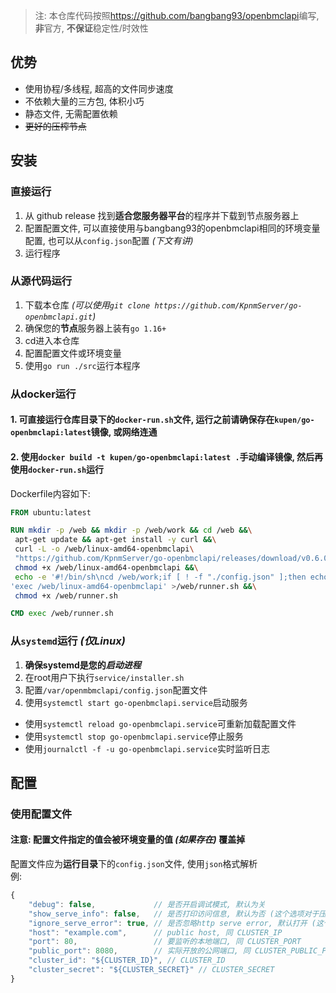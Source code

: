 
> 注: 本仓库代码按照<https://github.com/bangbang93/openbmclapi>编写, **非**官方, **不保证**稳定性/时效性

## 优势

- 使用协程/多线程, 超高的文件同步速度
- 不依赖大量的三方包, 体积小巧
- 静态文件, 无需配置依赖
- ~~更好的压榨节点~~

## 安装

### 直接运行

1. 从 github release 找到**适合您服务器平台**的程序并下载到节点服务器上
2. 配置配置文件, 可以直接使用与bangbang93的openbmclapi相同的环境变量配置, 也可以从`config.json`配置 _(下文有讲)_
3. 运行程序

### 从源代码运行

1. 下载本仓库 _(可以使用`git clone https://github.com/KpnmServer/go-openbmclapi.git`)_
2. 确保您的**节点**服务器上装有`go 1.16+`
3. cd进入本仓库
4. 配置配置文件或环境变量
5. 使用`go run ./src`运行本程序

### 从docker运行

#### 1. 可直接运行仓库目录下的`docker-run.sh`文件, 运行之前请确保存在`kupen/go-openbmclapi:latest`镜像, 或网络连通
#### 2. 使用`docker build -t kupen/go-openbmclapi:latest .`手动编译镜像, 然后再使用`docker-run.sh`运行

Dockerfile内容如下:
```Dockerfile
FROM ubuntu:latest

RUN mkdir -p /web && mkdir -p /web/work && cd /web &&\
 apt-get update && apt-get install -y curl &&\
 curl -L -o /web/linux-amd64-openbmclapi\
 "https://github.com/KpnmServer/go-openbmclapi/releases/download/v0.6.0-1/linux-amd64-openbmclapi" &&\
 chmod +x /web/linux-amd64-openbmclapi &&\
 echo -e '#!/bin/sh\ncd /web/work;if [ ! -f "./config.json" ];then echo "{\"debug\":false,\"port\":80}" >./config.json;fi;'\
'exec /web/linux-amd64-openbmclapi' >/web/runner.sh &&\
 chmod +x /web/runner.sh

CMD exec /web/runner.sh
```

### 从`systemd`运行 _(仅Linux)_

1. **确保systemd是您的*启动进程***
2. 在root用户下执行`service/installer.sh`
3. 配置`/var/openmbmclapi/config.json`配置文件
4. 使用`systemctl start go-openbmclapi.service`启动服务

- 使用`systemctl reload go-openbmclapi.service`可重新加载配置文件
- 使用`systemctl stop go-openbmclapi.service`停止服务
- 使用`journalctl -f -u go-openbmclapi.service`实时监听日志

## 配置

### 使用配置文件

#### 注意: 配置文件指定的值会被环境变量的值 _(如果存在)_ 覆盖掉

配置文件应为**运行目录**下的`config.json`文件, 使用`json`格式解析  
例:
```javascript
{
	"debug": false,             // 是否开启调试模式, 默认为关
	"show_serve_info": false,   // 是否打印访问信息, 默认为否 (这个选项对于压缩日志文件十分有用)
	"ignore_serve_error": true, // 是否忽略http serve error, 默认打开 (这个选项对于压缩日志文件十分有用)
	"host": "example.com",      // public host, 同 CLUSTER_IP
	"port": 80,                 // 要监听的本地端口, 同 CLUSTER_PORT
	"public_port": 8080,        // 实际开放的公网端口, 同 CLUSTER_PUBLIC_PORT
	"cluster_id": "${CLUSTER_ID}", // CLUSTER_ID
	"cluster_secret": "${CLUSTER_SECRET}" // CLUSTER_SECRET
}
```
